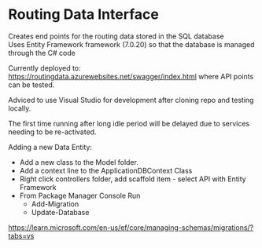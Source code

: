# Routing Data Interface  
Creates end points for the routing data stored in the SQL database  
Uses Entity Framework framework (7.0.20) so that the database is managed through the C# code 

Currently deployed to: https://routingdata.azurewebsites.net/swagger/index.html where API points can be tested. 

Adviced to use Visual Studio for development after cloning repo and testing locally. 

The first time running after long idle period will be delayed due to services needing to be re-activated. 

Adding a new Data Entity:  
- Add a new class to the Model folder. 
- Add a context line to the ApplicationDBContext Class
- Right click controllers folder, add scaffold item - select API with Entity Framework
- From Package Manager Console Run 
	- Add-Migration <MigrationName>
	- Update-Database


https://learn.microsoft.com/en-us/ef/core/managing-schemas/migrations/?tabs=vs




